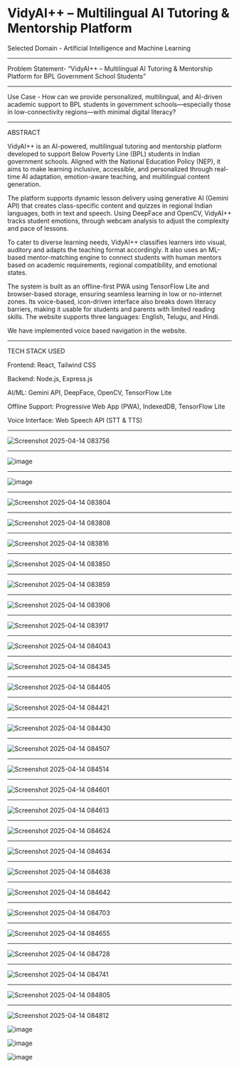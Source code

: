 # VidyAI++ – Multilingual AI Tutoring & Mentorship Platform
Selected Domain  - Artificial Intelligence and Machine Learning
******************

Problem Statement- “VidyAI++ – Multilingual AI Tutoring & Mentorship Platform for BPL Government School Students”
*******************

Use Case         - How can we provide personalized, multilingual, and AI-driven academic support to BPL students in government schools—especially those in low-connectivity regions—with minimal digital literacy?
***************
ABSTRACT

VidyAI++ is an AI-powered, multilingual tutoring and mentorship platform developed to support Below Poverty Line (BPL) students in Indian government schools. Aligned with the National Education Policy (NEP), it aims to make learning inclusive, accessible, and personalized through real-time AI adaptation, emotion-aware teaching, and multilingual content generation.

The platform supports dynamic lesson delivery using generative AI (Gemini API) that creates class-specific content and quizzes in regional Indian languages, both in text and speech. Using DeepFace and OpenCV, VidyAI++ tracks student emotions, through webcam analysis to adjust the complexity and pace of lessons.

To cater to diverse learning needs, VidyAI++ classifies learners into visual, auditory and adapts the teaching format accordingly. It also uses an ML-based mentor-matching engine to connect students with human mentors based on academic requirements, regional compatibility, and emotional states.

The system is built as an offline-first PWA using TensorFlow Lite and browser-based storage, ensuring seamless learning in low or no-internet zones. Its voice-based, icon-driven interface also breaks down literacy barriers, making it usable for students and parents with limited reading skills. The website supports three languages: English, Telugu, and Hindi.

We have implemented voice based navigation in the website.
*****************
TECH STACK USED

Frontend: React, Tailwind CSS

Backend: Node.js, Express.js

AI/ML: Gemini API, DeepFace, OpenCV, TensorFlow Lite

Offline Support: Progressive Web App (PWA), IndexedDB, TensorFlow Lite

Voice Interface: Web Speech API (STT & TTS)
*******************************************
![Screenshot 2025-04-14 083756](https://github.com/user-attachments/assets/d4c56d11-178f-45fd-8219-0c35b192151a)
**************************************
![image](https://github.com/user-attachments/assets/ae70e9ee-f0a7-4c90-896b-ef132a46c35f)
**************************************
![image](https://github.com/user-attachments/assets/e9dae4c3-0a8e-494b-92f6-3319428b2f54)
**************************************
![Screenshot 2025-04-14 083804](https://github.com/user-attachments/assets/72b0ef0a-ccf0-45fe-be19-fde12a402b79)
**************************************
![Screenshot 2025-04-14 083808](https://github.com/user-attachments/assets/8ecd1dfa-9b7f-4f08-ab85-adc103eccc0a)
**************************************
![Screenshot 2025-04-14 083816](https://github.com/user-attachments/assets/fe9262e1-e932-4b74-9513-d28378071ae0)
**************************************
![Screenshot 2025-04-14 083850](https://github.com/user-attachments/assets/2dc14baf-e42e-47e4-9d81-eb362bf4144d)
**************************************
![Screenshot 2025-04-14 083859](https://github.com/user-attachments/assets/95c318c6-719f-405c-9dab-d3143ce339ef)
**************************************
![Screenshot 2025-04-14 083906](https://github.com/user-attachments/assets/82161f88-50cb-470e-9525-5a86372b2506)
**************************************
![Screenshot 2025-04-14 083917](https://github.com/user-attachments/assets/b94c7481-f8bd-47d5-ba50-e42917a6a440)
**************************************
![Screenshot 2025-04-14 084043](https://github.com/user-attachments/assets/7c43e99a-d873-4eb4-8778-f141f4bcdf64)
**************************************
![Screenshot 2025-04-14 084345](https://github.com/user-attachments/assets/0ba78dcc-7eed-44a8-ae62-f5d9f3a8d8cf)
**************************************
![Screenshot 2025-04-14 084405](https://github.com/user-attachments/assets/b4b0f60c-6517-4349-bc4e-2a2a14088a16)
**************************************
![Screenshot 2025-04-14 084421](https://github.com/user-attachments/assets/ca8c5ea4-e698-4a75-859f-b5e82757b5bf)
**************************************
![Screenshot 2025-04-14 084430](https://github.com/user-attachments/assets/73ed91f7-4802-4ffe-9077-29c66dadb9a3)
**************************************
![Screenshot 2025-04-14 084507](https://github.com/user-attachments/assets/37726054-32a8-4eec-bab2-771bd8dba5d1)
**************************************
![Screenshot 2025-04-14 084514](https://github.com/user-attachments/assets/e04e7faf-1792-459b-a6eb-cdadc85ba5f4)
**************************************
![Screenshot 2025-04-14 084601](https://github.com/user-attachments/assets/ae4a7f09-cf97-40cb-8ea9-9fe843c459b4)
*****************************************
![Screenshot 2025-04-14 084613](https://github.com/user-attachments/assets/c4a17e6c-f8f0-4287-9c2f-13375e8904d5)
**************************************
![Screenshot 2025-04-14 084624](https://github.com/user-attachments/assets/219e678c-d35e-4a98-9a3b-eab292865603)
**************************************
![Screenshot 2025-04-14 084634](https://github.com/user-attachments/assets/94942648-3dec-48a0-97c0-943d35c48176)
**************************************
![Screenshot 2025-04-14 084638](https://github.com/user-attachments/assets/1939943c-f63d-441c-a5de-896c6c436d64)
**************************************
![Screenshot 2025-04-14 084642](https://github.com/user-attachments/assets/9edfd2d5-8e1a-40ca-8df0-cbf79ef895b4)
**************************************
![Screenshot 2025-04-14 084703](https://github.com/user-attachments/assets/fd438828-41d8-4e6c-9501-ca0258fc5281)
**************************************
![Screenshot 2025-04-14 084655](https://github.com/user-attachments/assets/b1a87070-cb15-4fe8-a702-8dc4a2f0824a)
**************************************
![Screenshot 2025-04-14 084728](https://github.com/user-attachments/assets/97b34106-c0e1-4cd0-98af-64c3640006b3)
**************************************
![Screenshot 2025-04-14 084741](https://github.com/user-attachments/assets/ec6991c6-6a7c-418e-94b5-46d6eb68658e)
**************************************
![Screenshot 2025-04-14 084805](https://github.com/user-attachments/assets/89da95c2-a853-4e61-9e07-826372e7fb83)
**************************************
![Screenshot 2025-04-14 084812](https://github.com/user-attachments/assets/6d6ed12a-f009-4726-a351-8a4b87613e0a)

![image](https://github.com/user-attachments/assets/ca2a52ec-303a-4f09-be4f-d5a57ba23dbc)

![image](https://github.com/user-attachments/assets/8cb136cf-30f6-4df2-8dd5-06a04a7471eb)

![image](https://github.com/user-attachments/assets/6f01351d-7ebf-465d-acae-20b5301da9de)


